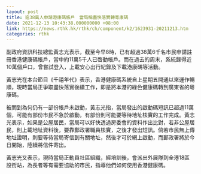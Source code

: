 ```yaml
---
layout: post
title: 逾38萬人申請港康碼帳戶　當局稱盡快落實轉粵康碼
date: 2021-12-13 10:43:38.000000000 +08:00
link: https://news.rthk.hk/rthk/ch/component/k2/1623931-20211213.htm
categories: rthk
---
```


副政府資訊科技總監黃志光表示，截至今早8時，已有超過38萬6千名市民申請註冊香港健康碼帳戶，當中約11萬5千人已啓動帳戶。而在過去的周末，系統錄得近10萬個戶口，曾嘗試登入，上載安心出行紀錄及下載港康碼等活動。

黃志光在本台節目《千禧年代》表示，香港健康碼系統自上星期五開通以來運作暢順，現時當局正爭取盡快落實後續工作，即是將本港的綠色健康碼轉到廣東省的粵康碼。

被問到為何仍有一部份帳戶未啟動，黃志光指，當局發出的啟動碼短訊已超過11萬個，可能有部份市民不急於啟動，有部份則可能要等待地址核實的工作完成。黃志光表示，如果是公屋居民，當局可以好快透過房委會的資料作出比對，若非公屋居民，則上載地址資料後，要靠郵政署職員核實，之後才發出短訊。倘若市民無上傳地址證明，則要等待當局寄信到有關地址，然後才可於網上啟動，而郵政署將於今日開始，陸續將信件寄出。

黃志光又表示，現時當局正動員社區組織，經培訓後，會派出外展隊到全港18區設街站，為長者等有需要協助的市民，指導他們如何使用香港健康碼。
